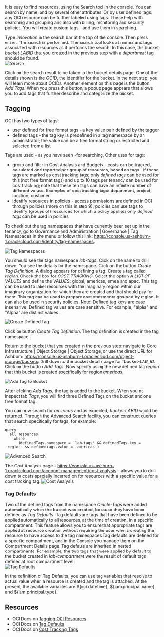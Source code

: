 It is easy to find resources, using the Search tool in the console. You can search by name, and by several other attributes. Or by user defined tags: any OCI resource can be further labeled using tags. These help with searching and grouping and also with billing, monitoring and security policies. You will create custom tags - and use them in searching. 

Type *innovation* in the search bar at the top of the console. Then press `enter`. The search is performed. The search tool looks at names and tags associated with resources as it performs the search. In this case, the bucket *bucket-LABID* that you created in the previous step with a *department* tag should be found.  
![Search](/RedExpertAlliance/courses/oci-course/introduction-to-oci/assets/oci-intro-search.png)

Click on the search result to be taken to the bucket details page. One of the details shown is the *OCID*, the identifier for the bucket. In the next step, you will learn more about OCIDs. Another element on this page is the button *Add Tags*. When you press this button, a popup page appears that allows you to add tags that further describe and categorize the bucket. 

## Tagging
OCI has two types of tags: 
* user defined for free format tags - a key value pair defined by the tagger
* defined tags - the tag key is predefined in a tag namespace by an administrator; the value can be a free format string or restricted and selected from a list

Tags are used - as you have seen -for searching. Other uses for tags:
* group and filter in Cost Analysis and Budgets - costs can be tracked, calculated and reported per group of resources, based on tags - if these tags are marked as cost tracking tags; only *defined tags* can be used for this (not free format tags) and up to 10 tags per  tenancy can be used for cost tracking; note that these ten tags can have an infinite number of different values. Examples of cost tracking tags: department, project, location, customer
* identify resources in policies - access permissions are defined in OCI through policies (more on this in step 9); policies can use tags to identify (groups of) resources for which a policy applies; only *defined tags* can be used in policies

To check out the tag namespaces that have currently been set up in the tenancy, go to Governance and Administration | Governance | Tag Namespaces in the menu or follow this link: https://console.us-ashburn-1.oraclecloud.com/identity/tag-namespaces.

![Tag Namespaces](/RedExpertAlliance/courses/oci-course/introduction-to-oci/assets/oci-tag-namespaces.png)

You should see the tags namespace *lab-tags*. Click on the name to drill down. You see the details for the namespace. Click on the button *Create Tag Definition*. A dialog appears for defining a tag. Create a tag called *region*. Check the box for *COST-TRACKING*. Select the option *A LIST OF VALUES* and define the *VALUES*: global, americas, emea and apac. This tag can be used to label resources with the imaginary region within our imaginary organization for which they are created and that should pay for them. This tag can be used to prepare cost statements grouped by region. It can also be used in security policies. Note: Defined tag keys are case insensitive.
Defined tag values are case sensitive. For example, "alpha" and "Alpha" are distinct values. 

![Create Defined Tag](/RedExpertAlliance/courses/oci-course/introduction-to-oci/assets/oci-create-defined-tag.png)

Click on button *Create Tag Definition*. The tag definition is created in the tag namespace.

Return to the bucket that you created in the previous step: navigate to Core Infrastructure | Object Storage | Object Storage, or use the direct URL for Ashburn: https://console.us-ashburn-1.oraclecloud.com/object-storage/buckets. Drill down to the bucket details page for *bucket-*LAB_ID*. Click on the button *Add Tags*. Now specify using the new defined tag *region* that this bucket is created specifically for region *americas*. 

![Add Tag to Bucket](/RedExpertAlliance/courses/oci-course/introduction-to-oci/assets/oci-apply-tag-to-bucket.png)

After clicking *Add Tags*, the tag is added to the bucket. When you no inspect tab *Tags*, you will find three Defined Tags on the bucket and one free format tag. 

You can now search for *americas* and as expected, *bucket-LABID* would be returned. Through the Advanced Search facility, you can construct queries that search specifically for tags, for example:
```
query
  all resources
    where
      (definedTags.namespace = 'lab-tags' && definedTags.key = 'region' && definedTags.value = 'americas')
```
![Advanced Search](/RedExpertAlliance/courses/oci-course/introduction-to-oci/assets/oci-advanced-search.png)

The Cost Analysis page - https://console.us-ashburn-1.oraclecloud.com/account-management/cost-analysis - allows you to drill down to costs specially incurred on for resources with a specific value for a cost tracking tag. 
![Cost Analysis](/RedExpertAlliance/courses/oci-course/introduction-to-oci/assets/oci-cost-analysis-by-tag.png)


### Tag Defaults

Two of the defined tags from the namespace *Oracle-Tags* were added automatically when the bucket was created, because they have been defined as *Tag Defaults*. Tag defaults are tags that have been defined to be applied automatically to all resources, at the time of creation, in a specific compartment. This feature allows you to ensure that appropriate tags are applied at resource creation without requiring the user who is creating the resource to have access to the tag namespaces.Tag defaults are defined for a specific compartment, and in the Console you manage them on the Compartment Details page.  Tag defauls are inherited in nested compartments. For example, the two tags that were applied by default to the bucket created in *lab-compartment* were the result of default tags defined at root compartment level:  
![Tag Defaults](/RedExpertAlliance/courses/oci-course/introduction-to-oci/assets/oci-tag-defaults.png)

In the definition of Tag Defaults, you can use tag variables that resolve to actual value when a resource is created and the tag is attached. At the present, the available variables are ${oci.datetime}, ${iam.principal.name} and ${iam.principal.type}. 



## Resources

* OCI Docs on [Tagging OCI Resources](https://docs.cloud.oracle.com/en-us/iaas/Content/Tagging/Concepts/taggingoverview.htm)
* OCI Docs on [Tag Defaults](https://docs.cloud.oracle.com/en-us/iaas/Content/Tagging/Tasks/managingtagdefaults.htm)
* OCI Docs on [Cost Tracking Tags](https://docs.cloud.oracle.com/en-us/iaas/Content/Tagging/Tasks/usingcosttrackingtags.htm)

